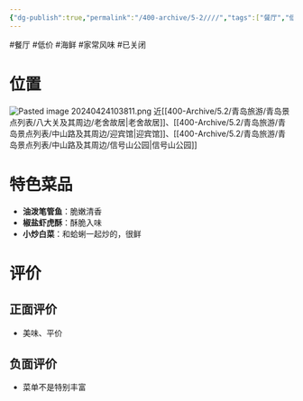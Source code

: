 ```yaml
---
{"dg-publish":true,"permalink":"/400-archive/5-2////","tags":["餐厅","低价","海鲜","家常风味","已关闭"]}
---
```


#餐厅 #低价 #海鲜 #家常风味 #已关闭 
# 位置
![Pasted image 20240424103811.png](/img/user/800-%E5%85%B6%E4%BB%96/801-%E5%9B%BE%E7%89%87/Pasted%20image%2020240424103811.png)
近[[400-Archive/5.2/青岛旅游/青岛景点列表/八大关及其周边/老舍故居\|老舍故居]]、[[400-Archive/5.2/青岛旅游/青岛景点列表/中山路及其周边/迎宾馆\|迎宾馆]]、[[400-Archive/5.2/青岛旅游/青岛景点列表/中山路及其周边/信号山公园\|信号山公园]]
# 特色菜品
- **油泼笔管鱼**：脆嫩清香
- **椒盐虾虎酥**：酥脆入味
- **小炒白菜**：和蛤蜊一起炒的，很鲜
# 评价
## 正面评价
- 美味、平价
## 负面评价
- 菜单不是特别丰富